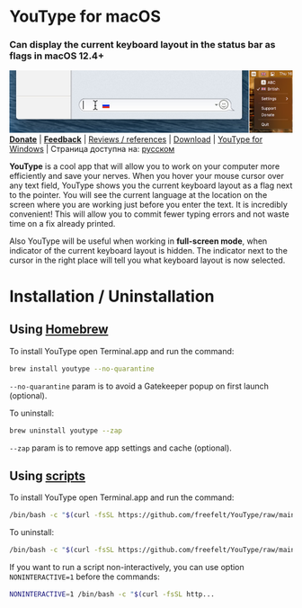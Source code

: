 # YouType for macOS
### Can display the current keyboard layout in the status bar as flags in macOS 12.4+
![Screenshot1.png](Screenshot1.png)
[**Donate**](https://www.buymeacoffee.com/freefelt)  |  [**Feedback**](https://github.com/freefelt/YouType/issues/new)  |  [Reviews / references](reviews.md)  |  [Download](https://github.com/freefelt/YouType/raw/main/YouType.zip)  |  [YouType for Windows](Windows/README.md) |  Страница доступна на: [русском](README-rus.md)

**YouType** is a cool app that will allow you to work on your computer more efficiently and save your nerves. When you hover your mouse cursor over any text field, YouType shows you the current keyboard layout as a flag next to the pointer. You will see the current language at the location on the screen where you are working just before you enter the text. It is incredibly convenient! This will allow you to commit fewer typing errors and not waste time on a fix already printed.

Also YouType will be useful when working in **full-screen mode**, when indicator of the current keyboard layout is hidden. The indicator next to the cursor in the right place will tell you what keyboard layout is now selected.

# Installation / Uninstallation

## Using [Homebrew](https://github.com/Homebrew/homebrew-cask)
To install YouType open Terminal.app and run the command:
```bash
brew install youtype --no-quarantine
```
`--no-quarantine` param is to avoid a Gatekeeper popup on first launch (optional).

To uninstall:
```bash
brew uninstall youtype --zap
```
`--zap` param is to remove app settings and cache (optional).

## Using [scripts](https://github.com/freefelt/YouType/raw/main/Scripts)
To install YouType open Terminal.app and run the command:
```bash
/bin/bash -c "$(curl -fsSL https://github.com/freefelt/YouType/raw/main/Scripts/Installer.sh)"
```
To uninstall:
```bash
/bin/bash -c "$(curl -fsSL https://github.com/freefelt/YouType/raw/main/Scripts/Uninstaller.sh)"
```
If you want to run a script non-interactively, you can use option `NONINTERACTIVE=1` before the commands:
```bash
NONINTERACTIVE=1 /bin/bash -c "$(curl -fsSL http...
```
